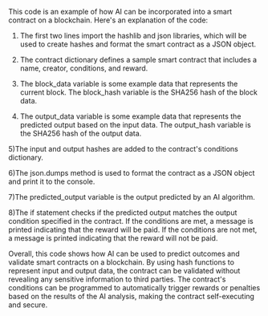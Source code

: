 This code is an example of how AI can be incorporated into a smart contract on a blockchain. Here's an explanation of the code:

1) The first two lines import the hashlib and json libraries, which will be used to create hashes and format the smart contract as a JSON object.

2) The contract dictionary defines a sample smart contract that includes a name, creator, conditions, and reward.

3) The block_data variable is some example data that represents the current block. The block_hash variable is the SHA256 hash of the block data.

4) The output_data variable is some example data that represents the predicted output based on the input data. The output_hash variable is the SHA256 hash of the output data.

5)The input and output hashes are added to the contract's conditions dictionary.

6)The json.dumps method is used to format the contract as a JSON object and print it to the console.

7)The predicted_output variable is the output predicted by an AI algorithm.

8)The if statement checks if the predicted output matches the output condition specified in the contract. 
If the conditions are met, a message is printed indicating that the reward will be paid. If the conditions are not met, a message is printed indicating that the reward will not be paid.

Overall, this code shows how AI can be used to predict outcomes and validate smart contracts on a blockchain. 
By using hash functions to represent input and output data, the contract can be validated without revealing any sensitive information to third parties. 
The contract's conditions can be programmed to automatically trigger rewards or penalties based on the results of the AI analysis, making the contract self-executing and secure.

